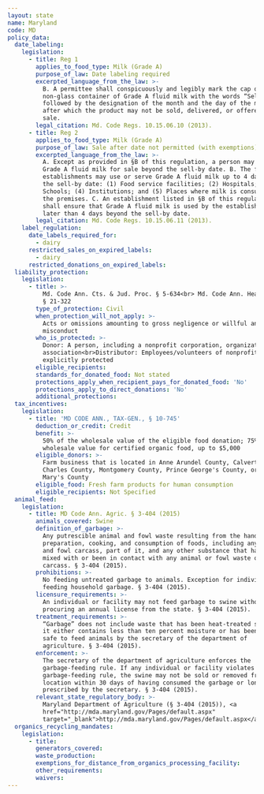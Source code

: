 ```yaml
---
layout: state
name: Maryland
code: MD
policy_data:
  date_labeling:
    legislation:
      - title: Reg 1
        applies_to_food_type: Milk (Grade A)
        purpose_of_law: Date labeling required
        excerpted_language_from_the_law: >-
          B. A permittee shall conspicuously and legibly mark the cap or
          non-glass container of Grade A fluid milk with the words “Sell by”,
          followed by the designation of the month and the day of the month
          after which the product may not be sold, delivered, or offered for
          sale.
        legal_citation: Md. Code Regs. 10.15.06.10 (2013).
      - title: Reg 2
        applies_to_food_type: Milk (Grade A)
        purpose_of_law: Sale after date not permitted (with exemptions)
        excerpted_language_from_the_law: >-
          A. Except as provided in §B of this regulation, a person may not offer
          Grade A fluid milk for sale beyond the sell-by date. B. The following
          establishments may use or serve Grade A fluid milk up to 4 days beyond
          the sell-by date: (1) Food service facilities; (2) Hospitals; (3)
          Schools; (4) Institutions; and (5) Places where milk is consumed on
          the premises. C. An establishment listed in §B of this regulation
          shall ensure that Grade A fluid milk is used by the establishment not
          later than 4 days beyond the sell-by date.
        legal_citation: Md. Code Regs. 10.15.06.11 (2013).
    label_regulation:
      date_labels_required_for:
        - dairy
      restricted_sales_on_expired_labels:
        - dairy
      restricted_donations_on_expired_labels:
  liability_protection:
    legislation:
      - title: >-
          Md. Code Ann. Cts. & Jud. Proc. § 5-634<br> Md. Code Ann. Health—Gen.
          § 21-322
        type_of_protection: Civil
        when_protection_will_not_apply: >-
          Acts or omissions amounting to gross negligence or willful and wanton
          misconduct
        who_is_protected: >-
          Donor: A person, including a nonprofit corporation, organization, or
          association<br>Distributor: Employees/volunteers of nonprofit are
          explicitly protected
        eligible_recipients:
        standards_for_donated_food: Not stated
        protections_apply_when_recipient_pays_for_donated_food: 'No'
        protections_apply_to_direct_donations: 'No'
        additional_protections:
  tax_incentives:
    legislation:
      - title: 'MD CODE ANN., TAX-GEN., § 10-745'
        deduction_or_credit: Credit
        benefit: >-
          50% of the wholesale value of the eligible food donation; 75% of the
          wholesale value for certified organic food, up to $5,000
        eligible_donors: >-
          Farm business that is located in Anne Arundel County, Calvert County,
          Charles County, Montgomery County, Prince George's County, or St.
          Mary's County
        eligible_food: Fresh farm products for human consumption
        eligible_recipients: Not Specified
  animal_feed:
    legislation:
      - title: MD Code Ann. Agric. § 3-404 (2015)
        animals_covered: Swine
        definition_of_garbage: >-
          Any putrescible animal and fowl waste resulting from the handling,
          preparation, cooking, and consumption of foods, including any animal
          and fowl carcass, part of it, and any other substance that has been
          mixed with or been in contact with any animal or fowl waste or
          carcass. § 3-404 (2015).
        prohibitions: >-
          No feeding untreated garbage to animals. Exception for individuals
          feeding household garbage. § 3-404 (2015).
        licensure_requirements: >-
          An individual or facility may not feed garbage to swine without
          procuring an annual license from the state. § 3-404 (2015).
        treatment_requirements: >-
          “Garbage” does not include waste that has been heat-treated such that
          it either contains less than ten percent moisture or has been deemed
          safe to feed animals by the secretary of the department of
          agriculture. § 3-404 (2015).
        enforcement: >-
          The secretary of the department of agriculture enforces the
          garbage-feeding rule. If any individual or facility violates the
          garbage-feeding rule, the swine may not be sold or removed from its
          location within 30 days of having consumed the garbage or longer if
          prescribed by the secretary. § 3-404 (2015).
        relevant_state_regulatory_body: >-
          Maryland Department of Agriculture (§ 3-404 (2015)), <a
          href="http://mda.maryland.gov/Pages/default.aspx"
          target="_blank">http://mda.maryland.gov/Pages/default.aspx</a>.
  organics_recycling_mandates:
    legislation:
      - title:
        generators_covered:
        waste_production:
        exemptions_for_distance_from_organics_processing_facility:
        other_requirements:
        waivers:
---
```


